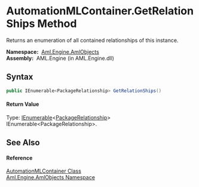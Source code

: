 AutomationMLContainer.GetRelationShips Method
=============================================
Returns an enumeration of all contained relationships of this instance.

  **Namespace:**  [Aml.Engine.AmlObjects][1]  
  **Assembly:**  AML.Engine (in AML.Engine.dll)

Syntax
------

```csharp
public IEnumerable<PackageRelationship> GetRelationShips()
```

#### Return Value
Type: [IEnumerable][2]&lt;[PackageRelationship][3]>  
 IEnumerable&lt;PackageRelationship>. 

See Also
--------

#### Reference
[AutomationMLContainer Class][4]  
[Aml.Engine.AmlObjects Namespace][1]  

[1]: ../README.md
[2]: https://docs.microsoft.com/dotnet/api/system.collections.generic.ienumerable-1
[3]: https://docs.microsoft.com/dotnet/api/system.io.packaging.packagerelationship
[4]: README.md
[5]: https://www.automationml.org
[6]: ../../icons/logoShade.png